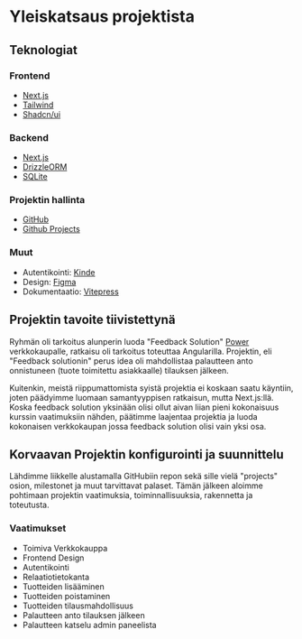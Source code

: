 # Yleiskatsaus projektista

## Teknologiat

### Frontend

- [Next.js](https://nextjs.org/)
- [Tailwind](https://tailwindcss.com/)
- [Shadcn/ui](https://ui.shadcn.com/)

### Backend

- [Next.js](https://nextjs.org/)
- [DrizzleORM](https://orm.drizzle.team/)
- [SQLite](https://www.sqlite.org/index.html)

### Projektin hallinta

- [GitHub](https://github.com/juhamikael/ICT-Project-Feedback-Solution)
- [Github Projects](https://github.com/users/juhamikael/projects/1)

### Muut

- Autentikointi: [Kinde](https://kinde.com/)
- Design: [Figma](https://www.figma.com/file/c1rTiFe2RW8bAWI3Fp0uq8/Untitled?type=design&node-id=0%3A1&mode=design&t=YquwgrzKO4fnRh9e-1)
- Dokumentaatio: [Vitepress](https://vitepress.vuejs.org/)

## Projektin tavoite tiivistettynä

Ryhmän oli tarkoitus alunperin luoda "Feedback Solution" [Power](https://www.power.fi/) verkkokaupalle, ratkaisu oli tarkoitus toteuttaa Angularilla. Projektin, eli "Feedback solutionin" perus idea oli mahdollistaa palautteen anto onnistuneen (tuote toimitettu asiakkaalle) tilauksen jälkeen.

Kuitenkin, meistä riippumattomista syistä projektia ei koskaan saatu käyntiin, joten päädyimme luomaan samantyyppisen ratkaisun, mutta Next.js:llä.
Koska feedback solution yksinään olisi ollut aivan liian pieni kokonaisuus kurssin vaatimuksiin nähden, päätimme laajentaa projektia ja luoda kokonaisen verkkokaupan jossa feedback solution olisi vain yksi osa.

<!-- Projekti eteni Semi Scrum tyyppisesti, joissa jokaiselle sprintille luotiin GitHubissa oma milestone ja määriteltiin niille issuet, koska ryhmässä on vain 2 jäsentä, ei varsinaista scrum masteria tai scrum meetingtejä ollut, vaan molemmat osapuolet olivat tietoisia projektin tilanteesta ja etenemisestä GitHubin projects boardin kautta. -->

## Korvaavan Projektin konfigurointi ja suunnittelu

Lähdimme liikkelle alustamalla GitHubiin repon sekä sille vielä "projects" osion, milestonet ja muut tarvittavat palaset. Tämän jälkeen aloimme pohtimaan projektin vaatimuksia, toiminnallisuuksia, rakennetta ja toteutusta.

### Vaatimukset

- Toimiva Verkkokauppa
- Frontend Design
- Autentikointi
- Relaatiotietokanta
- Tuotteiden lisääminen
- Tuotteiden poistaminen
- Tuotteiden tilausmahdollisuus
- Palautteen anto tilauksen jälkeen
- Palautteen katselu admin paneelista

